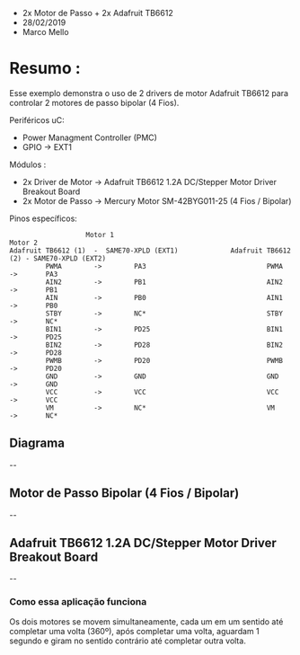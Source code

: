 * 2x Motor de Passo + 2x Adafruit TB6612
* 28/02/2019
* Marco Mello

# Resumo :

Esse exemplo demonstra o uso de 2 drivers de motor Adafruit TB6612 para controlar 2 motores de passo bipolar (4 Fios).

Periféricos uC:

- Power Managment Controller (PMC)
- GPIO -> EXT1
   
Módulos : 

- 2x Driver de Motor -> Adafruit TB6612 1.2A DC/Stepper Motor Driver Breakout Board
- 2x Motor de Passo -> Mercury Motor SM-42BYG011-25 (4 Fios / Bipolar)

Pinos específicos:

```
                   Motor 1                                               Motor 2
Adafruit TB6612 (1)  -  SAME70-XPLD (EXT1)             Adafruit TB6612 (2) - SAME70-XPLD (EXT2)
         PWMA        ->        PA3                              PWMA       ->       PA3
         AIN2        ->        PB1                              AIN2       ->       PB1
         AIN         ->        PB0                              AIN1       ->       PB0
         STBY        ->        NC*                              STBY       ->       NC*
         BIN1        ->        PD25                             BIN1       ->       PD25
         BIN2        ->        PD28                             BIN2       ->       PD28
         PWMB        ->        PD20                             PWMB       ->       PD20
         GND         ->        GND                              GND        ->       GND
         VCC         ->        VCC                              VCC        ->       VCC
         VM          ->        NC*                              VM         ->       NC*
```

## Diagrama

--

## Motor de Passo Bipolar (4 Fios / Bipolar)

--

## Adafruit TB6612 1.2A DC/Stepper Motor Driver Breakout Board

--

### Como essa aplicação funciona

Os dois motores se movem simultaneamente, cada um em um sentido até completar uma volta (360º), após completar uma volta, aguardam 1 segundo e giram no sentido contrário até completar outra volta.
